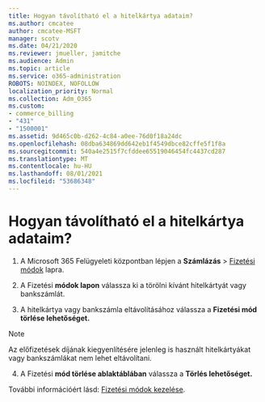 ```yaml
---
title: Hogyan távolítható el a hitelkártya adataim?
ms.author: cmcatee
author: cmcatee-MSFT
manager: scotv
ms.date: 04/21/2020
ms.reviewer: jmueller, jamitche
ms.audience: Admin
ms.topic: article
ms.service: o365-administration
ROBOTS: NOINDEX, NOFOLLOW
localization_priority: Normal
ms.collection: Adm_O365
ms.custom:
- commerce_billing
- "431"
- "1500001"
ms.assetid: 9d465c0b-d262-4c84-a0ee-76d0f18a24dc
ms.openlocfilehash: 08dba634869dd642eb1f4549dbce82cffe5f1f8a
ms.sourcegitcommit: 540a4e2515f7cfddee65519046454fc4437cd287
ms.translationtype: MT
ms.contentlocale: hu-HU
ms.lasthandoff: 08/01/2021
ms.locfileid: "53686348"
---
```

# <a name="how-do-i-remove-my-credit-card-information"></a>Hogyan távolítható el a hitelkártya adataim?

1. A Microsoft 365 Felügyeleti központban lépjen a **Számlázás** \> [Fizetési módok](https://go.microsoft.com/fwlink/p/?linkid=2018806) lapra.

2. A Fizetési **módok lapon** válassza ki a törölni kívánt hitelkártyát vagy bankszámlát.

3. A hitelkártya vagy bankszámla eltávolításához válassza a **Fizetési mód törlése lehetőséget.**

> [!NOTE]
> Az előfizetések díjának kiegyenlítésére jelenleg is használt hitelkártyákat vagy bankszámlákat nem lehet eltávolítani.

4. A Fizetési **mód törlése ablaktáblában** válassza a **Törlés lehetőséget.**

További információért lásd: [Fizetési módok kezelése](/microsoft-365/commerce/billing-and-payments/manage-payment-methods).